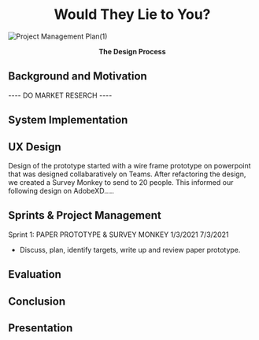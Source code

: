 <h1 align="center"> Would They Lie to You? </h1>

![Project Management Plan(1)](https://user-images.githubusercontent.com/63299377/111603878-ae2a0680-87cc-11eb-9d01-55d09a96fa8d.png)

<p align="center"><b> The Design Process </p></b>


## **Background and Motivation**

---- DO MARKET RESERCH ----

## **System Implementation**

## **UX Design**

Design of the prototype started with a wire frame prototype on powerpoint that was designed collabaratively on Teams. After refactoring the design, we created a  Survey Monkey to send to 20 people. This informed our following design on AdobeXD.....

## **Sprints & Project Management**

Sprint 1: PAPER PROTOTYPE & SURVEY MONKEY 1/3/2021 7/3/2021 

- Discuss, plan, identify targets, write up and review paper prototype.  

## **Evaluation**

## **Conclusion**

## **Presentation**
